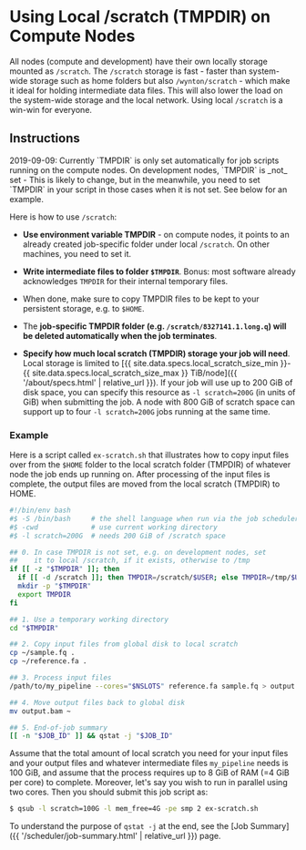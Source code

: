 # Using Local /scratch (TMPDIR) on Compute Nodes

All nodes (compute and development) have their own locally storage mounted as `/scratch`.  The `/scratch` storage is fast - faster than system-wide storage such as home folders but also `/wynton/scratch` - which make it ideal for holding intermediate data files.  This will also lower the load on the system-wide storage and the local network.  Using local `/scratch` is a win-win for everyone.

## Instructions

<div class="alert alert-warning" role="alert" markdown="1">
2019-09-09: Currently `TMPDIR` is only set automatically for job scripts running on the compute nodes.  On development nodes, `TMPDIR` is _not_ set - This is likely to change, but in the meanwhile, you need to set `TMPDIR` in your script in those cases when it is not set. See below for an example.
</div>

Here is how to use `/scratch`:

* **Use environment variable TMPDIR** - on compute nodes, it points to an already created job-specific folder under local `/scratch`.  On other machines, you need to set it.

* **Write intermediate files to folder `$TMPDIR`**.  Bonus: most software already acknowledges `TMPDIR` for their internal temporary files.

* When done, make sure to copy TMPDIR files to be kept to your persistent storage, e.g. to `$HOME`.

* The **job-specific TMPDIR folder (e.g. `/scratch/8327141.1.long.q`) will be deleted automatically when the job terminates**.

* **Specify how much local scratch (TMPDIR) storage your job will need**.  Local storage is limited to [{{ site.data.specs.local_scratch_size_min }}-{{ site.data.specs.local_scratch_size_max }} TiB/node]({{ '/about/specs.html' | relative_url }}).  If your job will use up to 200 GiB of disk space, you can specify this resource as `-l scratch=200G` (in units of GiB) when submitting the job.  A node with 800 GiB of scratch space can support up to four `-l scratch=200G` jobs running at the same time.


### Example

Here is a script called `ex-scratch.sh` that illustrates how to copy input files over from the `$HOME` folder to the local scratch folder (TMPDIR) of whatever node the job ends up running on.  After processing of the input files is complete, the output files are moved from the local scratch (TMPDIR) to HOME.

```sh
#!/bin/env bash
#$ -S /bin/bash     # the shell language when run via the job scheduler [IMPORTANT]
#$ -cwd             # use current working directory
#$ -l scratch=200G  # needs 200 GiB of /scratch space

## 0. In case TMPDIR is not set, e.g. on development nodes, set
##    it to local /scratch, if it exists, otherwise to /tmp
if [[ -z "$TMPDIR" ]]; then
  if [[ -d /scratch ]]; then TMPDIR=/scratch/$USER; else TMPDIR=/tmp/$USER; fi
  mkdir -p "$TMPDIR"
  export TMPDIR
fi

## 1. Use a temporary working directory
cd "$TMPDIR"

## 2. Copy input files from global disk to local scratch
cp ~/sample.fq .
cp ~/reference.fa .

## 3. Process input files
/path/to/my_pipeline --cores="$NSLOTS" reference.fa sample.fq > output.bam

## 4. Move output files back to global disk
mv output.bam ~

## 5. End-of-job summary
[[ -n "$JOB_ID" ]] && qstat -j "$JOB_ID"
```

Assume that the total amount of local scratch you need for your input files and your output files and whatever intermediate files `my_pipeline` needs is 100 GiB, and assume that the process requires up to 8 GiB of RAM (=4 GiB per core) to complete.  Moreover, let's say you wish to run in parallel using two cores.  Then you should submit this job script as:
```sh
$ qsub -l scratch=100G -l mem_free=4G -pe smp 2 ex-scratch.sh
```


To understand the purpose of `qstat -j` at the end, see the [Job Summary]({{ '/scheduler/job-summary.html' | relative_url }}) page.
